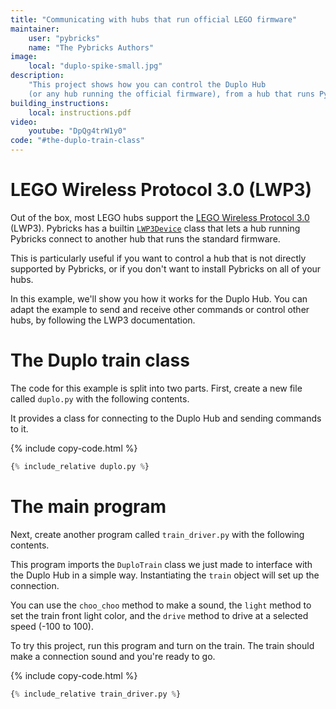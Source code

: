 ```yaml
---
title: "Communicating with hubs that run official LEGO firmware"
maintainer:
    user: "pybricks"
    name: "The Pybricks Authors"
image:
    local: "duplo-spike-small.jpg"
description:
    "This project shows how you can control the Duplo Hub
    (or any hub running the official firmware), from a hub that runs Pybricks."
building_instructions:
    local: instructions.pdf
video:
    youtube: "DpQg4trW1y0"
code: "#the-duplo-train-class"
---
```


# LEGO Wireless Protocol 3.0 (LWP3)

Out of the box, most LEGO hubs support the [LEGO Wireless Protocol 3.0](https://lego.github.io/lego-ble-wireless-protocol-docs/) (LWP3). Pybricks has a
builtin [`LWP3Device`](https://docs.pybricks.com/en/latest/iodevices/lwp3device.html)
class that lets a hub running Pybricks connect to another hub that runs the
standard firmware.

This is particularly useful if you want to control a hub that is not directly
supported by Pybricks, or if you don't want to install Pybricks on all of
your hubs.

In this example, we'll show you how it works for the Duplo Hub. You can adapt
the example to send and receive other commands or control other hubs, by
following the LWP3 documentation.

# The Duplo train class

The code for this example is split into two parts. First, create a new file
called `duplo.py` with the following contents.

It provides a class for connecting to the Duplo Hub and sending commands to it.

{% include copy-code.html %}
```python
{% include_relative duplo.py %}
```

# The main program

Next, create another program called `train_driver.py` with the following
contents.

This program imports the `DuploTrain` class we just made to interface with the
Duplo Hub in a simple way. Instantiating the `train` object will set up the
connection.

You can use the `choo_choo` method to make a sound, the `light`
method to set the train front light color, and the `drive` method to drive at
a selected speed (-100 to 100).

To try this project, run this program and turn on the train. The train should
make a connection sound and you're ready to go.

{% include copy-code.html %}
```python
{% include_relative train_driver.py %}
```

